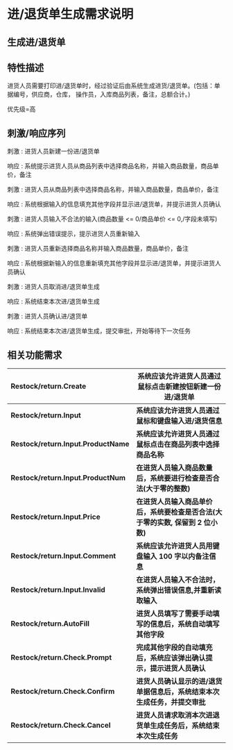 # 进/退货单生成需求说明

## 生成进/退货单

## 特性描述

进货人员需要打印进/退货单时，经过验证后由系统生成进货/退货单。(包括：单据编号，供应商，仓库，
操作员，入库商品列表，备注，总额合计。)

优先级=高

## 刺激/响应序列

刺激 : 进货人员新建一份进/退货单

响应 :  系统提示进货人员从商品列表中选择商品名称，并输入商品数量，商品单价，备注

刺激 : 进货人员从商品列表中选择商品名称，并输入商品数量，商品单价，备注

响应 : 系统根据输入的信息填充其他字段并显示进/退货单，并提示进货人员确认

刺激 : 进货人员输入不合法的输入(商品数量 <= 0/商品单价 <= 0,/字段未填写)

响应 : 系统弹出错误提示，提示进货人员重新输入

刺激 : 进货人员重新选择商品名称并输入商品数量，商品单价，备注

响应 : 系统根据新输入的信息重新填充其他字段并显示进/退货单，并提示进货人员确认

刺激 : 进货人员取消进/退货单生成

响应 : 系统结束本次进/退货单生成

刺激 : 进货人员确认进/退货单

响应 : 系统结束本次进/退货单生成，提交审批，开始等待下一次任务

## 相关功能需求

| Restock/return.Create                | 系统应该允许进货人员通过鼠标点击新建按钮新建一份进/退货单    |
| :----------------------------------- | ------------------------------------------------------------ |
| **Restock/return.Input**             | **系统应该允许进货人员通过鼠标和键盘输入进/退货信息**        |
| **Restock/return.Input.ProductName** | **系统应该允许进货人员通过鼠标点击在商品列表中选择商品名称** |
| **Restock/return.Input.ProductNum**  | **在进货人员输入商品数量后，系统要进行检查是否合法(大于零的整数)** |
| **Restock/return.Input.Price**       | **在进货人员输入商品单价后，系统要检查是否合法(大于零的实数, 保留到 2 位小数)** |
| **Restock/return.Input.Comment**     | **系统应该允许进货人员用键盘输入 100 字以内备注信息**        |
| **Restock/return.Input.Invalid**     | **在进货人员输入不合法时，系统弹出错误信息,并重新读取输入**  |
| **Restock/return.AutoFill** | **进货人员填写了需要手动填写的信息后，系统自动填写其他字段** |
| **Restock/return.Check.Prompt**      | **完成其他字段的自动填充后，系统应该弹出确认提示，提示进货人员确认** |
| **Restock/return.Check.Confirm**     | **进货人员确认显示的进/退货单据信息后，系统结束本次生成任务，并提交审批** |
| **Restock/return.Check.Cancel**      | **进货人员请求取消本次进退货单生成任务后，系统结束本次生成任务** |

